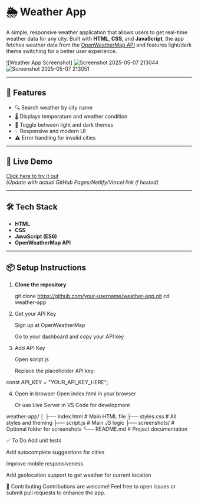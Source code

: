 
# 🌦️ Weather App

A simple, responsive weather application that allows users to get real-time weather data for any city. Built with **HTML**, **CSS**, and **JavaScript**, the app fetches weather data from the [OpenWeatherMap API](https://openweathermap.org/api) and features light/dark theme switching for a better user experience.

![Weather App Screenshot]
![Screenshot 2025-05-07 213044](https://github.com/user-attachments/assets/38bacb85-23d5-4f21-a8b8-bd0b191b48f1)
![Screenshot 2025-05-07 213051](https://github.com/user-attachments/assets/a767da82-c849-4c75-b568-06bcd777ff48)


---

## 🔧 Features

- 🔍 Search weather by city name
- 🌡️ Displays temperature and weather condition
- 🎨 Toggle between light and dark themes
- 💡 Responsive and modern UI
- ⚠️ Error handling for invalid cities

---

## 🚀 Live Demo

[Click here to try it out](#)  
*(Update with actual GitHub Pages/Netlify/Vercel link if hosted)*

---


## 🛠️ Tech Stack

- **HTML**
- **CSS**
- **JavaScript (ES6)**
- **OpenWeatherMap API**

---

## 📦 Setup Instructions

1. **Clone the repository**

   git clone https://github.com/your-username/weather-app.git
   cd weather-app 
2. Get your API Key

     Sign up at OpenWeatherMap

     Go to your dashboard and copy your API key

3. Add API Key

     Open script.js

     Replace the placeholder API key:

const API_KEY = "YOUR_API_KEY_HERE";

4. Open in browser
   Open index.html in your browser

   Or use Live Server in VS Code for development

weather-app/
│
├── index.html          # Main HTML file
├── styles.css          # All styles and theming
├── script.js           # Main JS logic
├── screenshots/        # Optional folder for screenshots
└── README.md           # Project documentation

✅ To Do
 Add unit tests

 Add autocomplete suggestions for cities

 Improve mobile responsiveness

 Add geolocation support to get weather for current location

🤝 Contributing
Contributions are welcome!
Feel free to open issues or submit pull requests to enhance the app.

